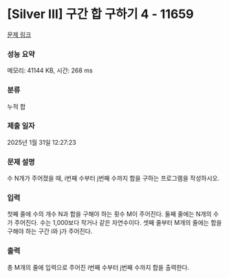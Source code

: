 # [Silver III] 구간 합 구하기 4 - 11659 

[문제 링크](https://www.acmicpc.net/problem/11659) 

### 성능 요약

메모리: 41144 KB, 시간: 268 ms

### 분류

누적 합

### 제출 일자

2025년 1월 31일 12:27:23

### 문제 설명

<p>수 N개가 주어졌을 때, i번째 수부터 j번째 수까지 합을 구하는 프로그램을 작성하시오.</p>

### 입력 

 <p>첫째 줄에 수의 개수 N과 합을 구해야 하는 횟수 M이 주어진다. 둘째 줄에는 N개의 수가 주어진다. 수는 1,000보다 작거나 같은 자연수이다. 셋째 줄부터 M개의 줄에는 합을 구해야 하는 구간 i와 j가 주어진다.</p>

### 출력 

 <p>총 M개의 줄에 입력으로 주어진 i번째 수부터 j번째 수까지 합을 출력한다.</p>

